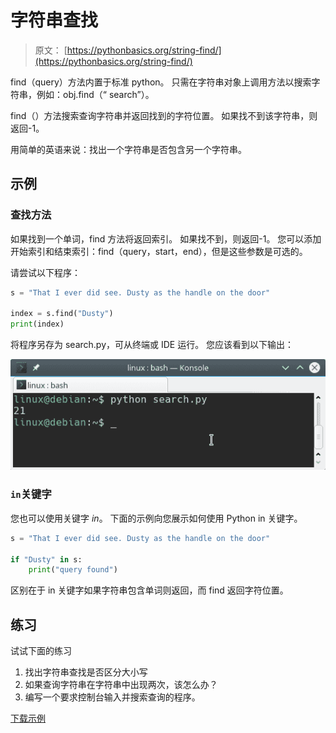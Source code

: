 # 字符串查找

> 原文： [https://pythonbasics.org/string-find/](https://pythonbasics.org/string-find/)

find（query）方法内置于标准 python。 只需在字符串对象上调用方法以搜索字符串，例如：obj.find（“ search”）。

find（）方法搜索查询字符串并返回找到的字符位置。 如果找不到该字符串，则返回-1。

用简单的英语来说：找出一个字符串是否包含另一个字符串。



## 示例

### 查找方法

如果找到一个单词，find 方法将返回索引。 如果找不到，则返回-1。 您可以添加开始索引和结束索引：find（query，start，end），但是这些参数是可选的。

请尝试以下程序：

```py
s = "That I ever did see. Dusty as the handle on the door"

index = s.find("Dusty")
print(index)

```

将程序另存为 search.py​​，可从终端或 IDE 运行。
您应该看到以下输出：

![string find](img/e0899da7ba3f5b7de1e37e2be3467116.jpg)

### `in`关键字

您也可以使用关键字 _in_。 下面的示例向您展示如何使用 Python in 关键字。

```py
s = "That I ever did see. Dusty as the handle on the door"

if "Dusty" in s:
    print("query found")

```

区别在于 in 关键字如果字符串包含单词则返回，而 find 返回字符位置。

## 练习

试试下面的练习

1.  找出字符串查找是否区分大小写
2.  如果查询字符串在字符串中出现两次，该怎么办？
3.  编写一个要求控制台输入并搜索查询的程序。

[下载示例](https://gum.co/dcsp)